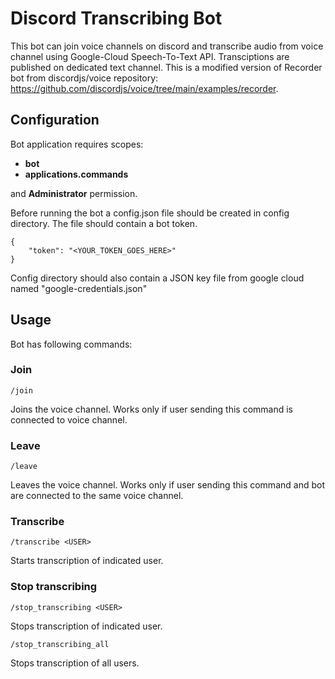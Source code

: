 # Discord Transcribing Bot
This bot can join voice channels on discord and transcribe audio from voice channel using Google-Cloud Speech-To-Text API. Transciptions are published on dedicated text channel.
This is a modified version of Recorder bot from discordjs/voice repository: https://github.com/discordjs/voice/tree/main/examples/recorder.

## Configuration
Bot application requires scopes: 
* **bot**
* **applications.commands**

and **Administrator** permission.

Before running the bot a config.json file should be created in config directory. The file should contain a bot token.

```
{
    "token": "<YOUR_TOKEN_GOES_HERE>"
}
```

Config directory should also contain a JSON key file from google cloud named "google-credentials.json"

## Usage
Bot has following commands:

### Join
```
/join
```
Joins the voice channel. Works only if user sending this command is connected to voice channel.

### Leave
```
/leave
```
Leaves the voice channel. Works only if user sending this command and bot are connected to the same voice channel.

### Transcribe
```
/transcribe <USER>
```
Starts transcription of indicated user.

### Stop transcribing
```
/stop_transcribing <USER>
```
Stops transcription of indicated user.

```
/stop_transcribing_all
```
Stops transcription of  all users.
